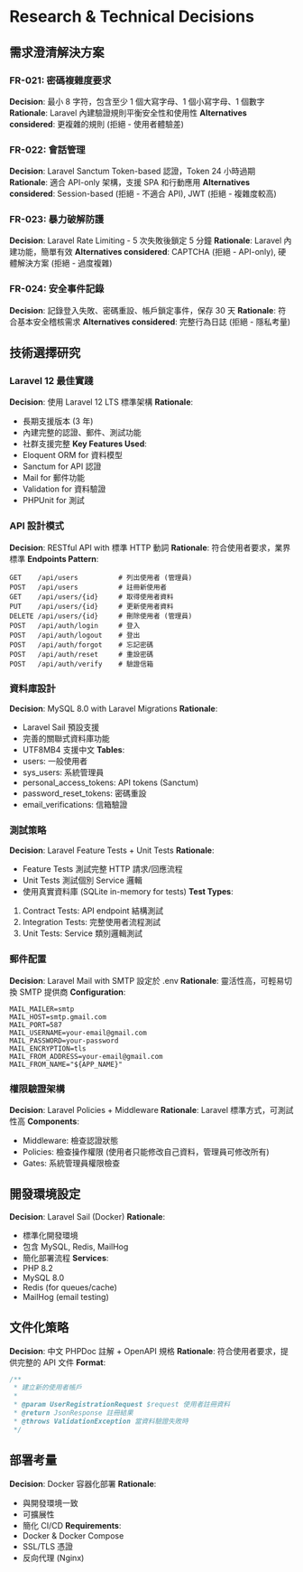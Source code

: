 # Research & Technical Decisions

## 需求澄清解決方案

### FR-021: 密碼複雜度要求

**Decision**: 最小 8 字符，包含至少 1 個大寫字母、1 個小寫字母、1 個數字
**Rationale**: Laravel 內建驗證規則平衡安全性和使用性
**Alternatives considered**: 更複雜的規則 (拒絕 - 使用者體驗差)

### FR-022: 會話管理

**Decision**: Laravel Sanctum Token-based 認證，Token 24 小時過期
**Rationale**: 適合 API-only 架構，支援 SPA 和行動應用
**Alternatives considered**: Session-based (拒絕 - 不適合 API), JWT (拒絕 - 複雜度較高)

### FR-023: 暴力破解防護

**Decision**: Laravel Rate Limiting - 5 次失敗後鎖定 5 分鐘
**Rationale**: Laravel 內建功能，簡單有效
**Alternatives considered**: CAPTCHA (拒絕 - API-only), 硬體解決方案 (拒絕 - 過度複雜)

### FR-024: 安全事件記錄

**Decision**: 記錄登入失敗、密碼重設、帳戶鎖定事件，保存 30 天
**Rationale**: 符合基本安全稽核需求
**Alternatives considered**: 完整行為日誌 (拒絕 - 隱私考量)

## 技術選擇研究

### Laravel 12 最佳實踐

**Decision**: 使用 Laravel 12 LTS 標準架構
**Rationale**:

- 長期支援版本 (3 年)
- 內建完整的認證、郵件、測試功能
- 社群支援完整
  **Key Features Used**:
- Eloquent ORM for 資料模型
- Sanctum for API 認證
- Mail for 郵件功能
- Validation for 資料驗證
- PHPUnit for 測試

### API 設計模式

**Decision**: RESTful API with 標準 HTTP 動詞
**Rationale**: 符合使用者要求，業界標準
**Endpoints Pattern**:

```
GET    /api/users          # 列出使用者 (管理員)
POST   /api/users          # 註冊新使用者
GET    /api/users/{id}     # 取得使用者資料
PUT    /api/users/{id}     # 更新使用者資料
DELETE /api/users/{id}     # 刪除使用者 (管理員)
POST   /api/auth/login     # 登入
POST   /api/auth/logout    # 登出
POST   /api/auth/forgot    # 忘記密碼
POST   /api/auth/reset     # 重設密碼
POST   /api/auth/verify    # 驗證信箱
```

### 資料庫設計

**Decision**: MySQL 8.0 with Laravel Migrations
**Rationale**:

- Laravel Sail 預設支援
- 完善的關聯式資料庫功能
- UTF8MB4 支援中文
  **Tables**:
- users: 一般使用者
- sys_users: 系統管理員
- personal_access_tokens: API tokens (Sanctum)
- password_reset_tokens: 密碼重設
- email_verifications: 信箱驗證

### 測試策略

**Decision**: Laravel Feature Tests + Unit Tests
**Rationale**:

- Feature Tests 測試完整 HTTP 請求/回應流程
- Unit Tests 測試個別 Service 邏輯
- 使用真實資料庫 (SQLite in-memory for tests)
  **Test Types**:

1. Contract Tests: API endpoint 結構測試
2. Integration Tests: 完整使用者流程測試
3. Unit Tests: Service 類別邏輯測試

### 郵件配置

**Decision**: Laravel Mail with SMTP 設定於 .env
**Rationale**: 靈活性高，可輕易切換 SMTP 提供商
**Configuration**:

```
MAIL_MAILER=smtp
MAIL_HOST=smtp.gmail.com
MAIL_PORT=587
MAIL_USERNAME=your-email@gmail.com
MAIL_PASSWORD=your-password
MAIL_ENCRYPTION=tls
MAIL_FROM_ADDRESS=your-email@gmail.com
MAIL_FROM_NAME="${APP_NAME}"
```

### 權限驗證架構

**Decision**: Laravel Policies + Middleware
**Rationale**: Laravel 標準方式，可測試性高
**Components**:

- Middleware: 檢查認證狀態
- Policies: 檢查操作權限 (使用者只能修改自己資料，管理員可修改所有)
- Gates: 系統管理員權限檢查

## 開發環境設定

**Decision**: Laravel Sail (Docker)
**Rationale**:

- 標準化開發環境
- 包含 MySQL, Redis, MailHog
- 簡化部署流程
  **Services**:
- PHP 8.2
- MySQL 8.0
- Redis (for queues/cache)
- MailHog (email testing)

## 文件化策略

**Decision**: 中文 PHPDoc 註解 + OpenAPI 規格
**Rationale**: 符合使用者要求，提供完整的 API 文件
**Format**:

```php
/**
 * 建立新的使用者帳戶
 *
 * @param UserRegistrationRequest $request 使用者註冊資料
 * @return JsonResponse 註冊結果
 * @throws ValidationException 當資料驗證失敗時
 */
```

## 部署考量

**Decision**: Docker 容器化部署
**Rationale**:

- 與開發環境一致
- 可擴展性
- 簡化 CI/CD
  **Requirements**:
- Docker & Docker Compose
- SSL/TLS 憑證
- 反向代理 (Nginx)
